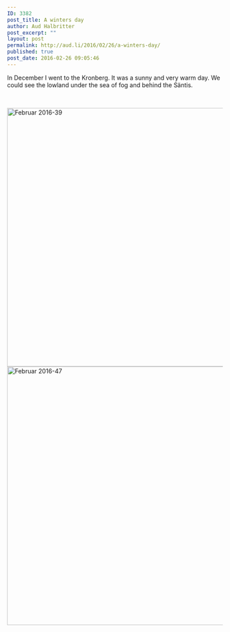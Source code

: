 ```yaml
---
ID: 3382
post_title: A winters day
author: Aud Halbritter
post_excerpt: ""
layout: post
permalink: http://aud.li/2016/02/26/a-winters-day/
published: true
post_date: 2016-02-26 09:05:46
---
```

In December I went to the Kronberg. It was a sunny and very warm day. We could see the lowland under the sea of fog and behind the Säntis.

&nbsp;

<a href="http://aud.li/wp-content/uploads/2016/02/Februar-2016-39.jpg" rel="attachment wp-att-3384"><img class="alignnone size-large wp-image-3384" src="http://aud.li/wp-content/uploads/2016/02/Februar-2016-39-1024x686.jpg" alt="Februar 2016-39" width="900" height="603" /></a><a href="http://aud.li/wp-content/uploads/2016/02/Februar-2016-47.jpg" rel="attachment wp-att-3383"><img class="alignnone size-large wp-image-3383" src="http://aud.li/wp-content/uploads/2016/02/Februar-2016-47-1024x686.jpg" alt="Februar 2016-47" width="900" height="603" /></a>